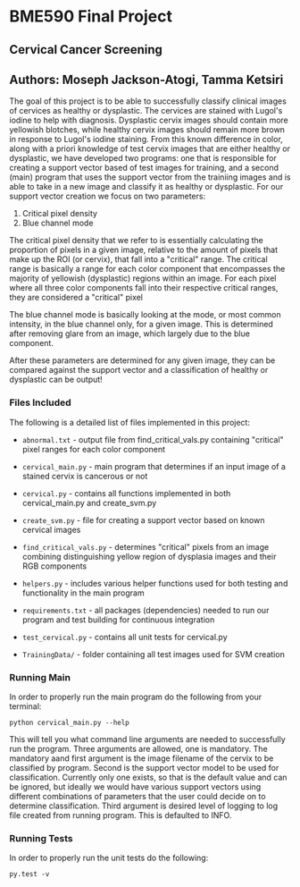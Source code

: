 # BME590 Final Project
## Cervical Cancer Screening
## Authors: Moseph Jackson-Atogi, Tamma Ketsiri

The goal of this project is to be able to successfully classify clinical images of cervices as healthy or dysplastic. The cervices are stained with Lugol's iodine to help with diagnosis. Dysplastic cervix images should contain more yellowish blotches, while healthy cervix images should remain more brown in response to Lugol's iodine staining. From this known difference in color, along with a priori knowledge of test cervix images that are either healthy or dysplastic, we have developed two programs: one that is responsible for creating a support vector based of test images for training, and a second (main) program that uses the support vector from the trainiing images and is able to take in a new image and classify it as healthy or dysplastic. For our support vector creation we focus on two parameters:
1. Critical pixel density
2. Blue channel mode

The critical pixel density that we refer to is essentially calculating the proportion of pixels in a given image, relative to the amount of pixels that make up the ROI (or cervix), that fall into a "critical" range. The critical range is basically a range for each color component that encompasses the majority of yellowish (dysplastic) regions within an image. For each pixel where all three color components fall into their respective critical ranges, they are considered a "critical" pixel

The blue channel mode is basically looking at the mode, or most common intensity, in the blue channel only, for a given image. This is determined after removing glare from an image, which largely due to the blue component.

After these parameters are determined for any given image, they can be compared against the support vector and a classification of healthy or dysplastic can be output!

### Files Included
The following is a detailed list of files implemented in this project:

+ `abnormal.txt` - output file from find_critical_vals.py containing "critical" pixel ranges for each color component

+ `cervical_main.py` - main program that determines if an input image of a stained cervix is cancerous or not

+ `cervical.py` - contains all functions implemented in both cervical_main.py and create_svm.py

+ `create_svm.py` - file for creating a support vector based on known cervical images

+ `find_critical_vals.py` - determines "critical" pixels from an image combining distinguishing yellow region of dysplasia images and their RGB components

+ `helpers.py` - includes various helper functions used for both testing and functionality in the main program

+ `requirements.txt` - all packages (dependencies) needed to run our program and test building for continuous integration

+ `test_cervical.py` - contains all unit tests for cervical.py

+ `TrainingData/` - folder containing all test images used for SVM creation

### Running Main
In order to properly run the main program do the following from your terminal:

`python cervical_main.py --help`

This will tell you what command line arguments are needed to successfully run the program.  Three arguments are allowed, one is mandatory. The mandatory aand first argument is the image filename of the cervix to be classified by program. Second is the support vector model to be used for classification. Currently only one exists, so that is the default value and can be ignored, but ideally we would have various support vectors using different combinations of parameters that the user could decide on to determine classification. Third argument is desired level of logging to log file created from running program. This is defaulted to INFO.


### Running Tests
In order to properly run the unit tests do the following:

`py.test -v`
